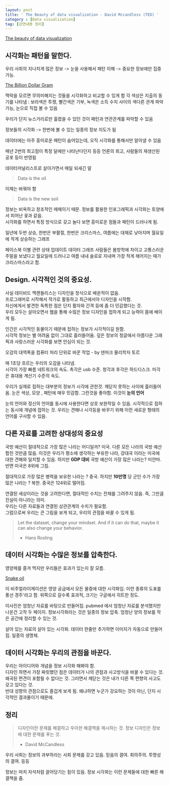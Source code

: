 ```yaml
---
layout: post
title: ' The Beauty of data visualization - David Mccandless (TED) '
category : [Data visualization]
tag: [강연내용 정리]
---
```



[The beauty of data visualization](https://www.ted.com/talks/david_mccandless_the_beauty_of_data_visualization/up-next)


## 시각화는 패턴을 말한다.   
 
우리 사회의 지나치게 많은 정보 -> 눈을 사용해서 패턴 이해 -> 중요한 정보에만 집중 가능. 
   
[The Billion Dollar Gram](https://infobeautiful4.s3.amazonaws.com/2009/08/2552_IIB_Billion-Dollar-Gram-2008.png)

맥락을 모르면 무의미해지는 것들을 시각화하고 비교할 수 있게 함
각 색상은 지출의 동기를 나타냄  : 보라색은 투쟁, 빨간색은 기부, 녹색은 소득
수치 사이의 색다른 관계 파악 가능, 눈으로 직접 볼 수 있음

우리가 단지 뉴스거리로만 흘렸을 수 있던 것이 패턴과 연관관계를 파악할 수 있음

정보들의 시각화 -> 한번에 볼 수 있는 일종의 정보 지도가 됨 

데이터에는 아주 흥미로운 패턴이 숨어있는데, 오직 시각화를 통해서만 알아낼 수 있음

매년 2번의 최고점이 특정 달에만 나타난다던지 등등 
언론의 회고, 사람들의 재생산된 공포 등이 반영됨 

데이터저널리스트로 살아가면서 매일 되새긴 말    

> Data is the oil
 
이제는 바꿔야 함   

> Data is the new soil

정보는 비옥하고 창조적인 매체이기 때문. 정보를 활용한 인포그래픽과 시각화는 토양에서 피어난 꽃과 같음.     
시각화를 하면서 특정 방식으로 갖고 놀다 보면 흥미로운 점들과 패턴이 드러나게 됨.   

일년에 두번 상승, 한번은 부활절, 한번은 크리스마스, 여름에는 대체로 낮아지며 월요일에 작게 상승하는 그래프

페이스북 이별 관련 상태 업데이트 데이터 그래프
사람들은 봄방학에 차이고 고통스러운 주말을 보냈다고 월요일에 드러나고 여름 내내 솔로로 지내며 가장 적게 헤어지는 때가 크리스마스라고 함.   

## Design. 시각적인 것의 중요성.
   
사실 데이비드 맥캔들리스는 디자인을 정식으로 배운적이 없음.    
프로그래머로 시작해서 작가로 활동하고 최근에서야 디자인을 시작함.    
자신에게서 발견한 독특한 점은 단지 활자와 간격 등에 좀 더 민감했다는 것.    
우리 모두는 살아오면서 웹을 통해 수많은 정보 디자인을 접하게 되고 능력이 몸에 배이게 됨.   

인간은 시각적인 동물이기 때문에 접하는 정보가 시각적이길 원함.     
시각적 정보는 별 어려움 없이 그대로 흘러들어옴. 깊은 정보의 정글에서 아름다운 그래픽과 사랑스러운 시각화를 보면 안심이 되는 것.       

오감의 대역폭을 컴퓨터 처리 단위로 바꾼 작업 - by 덴마크 물리학자 토르 

매 1초당 흐르는 우리의 오감을 나타냄.    
시각이 가장 빠름 네트워크의 속도. 촉각은 usb 수준. 청각과 후각은 하드디스크. 미각은 휴대용 계산기 수준의 속도. 
   
우리가 실제로 접하는 대부분의 정보가 시각에 관한것. 깨닫지 못하는 사이에 흘러들어옴. 
눈은 색상, 모양 , 패턴에 매우 민감함. 그런것을 좋아함. 이것이 **눈의 언어**

눈의 언어와 정신의 언어를 동시에 사용한다면 상호 보완적일 수 있음. 
시각적으로 접하는 동시에 개념에 접하는 것. 
우리는 견해나 시각등을 바꾸기 위해 이런 새로운 형태의 언어를 구사할 수 있음.    

## 다른 자료를 고려한 상대성의 중요성 

국방 예산이 절대적으로 가장 많은 나라는 어디일까? 미국. 다른 모든 나라의 국방 예산 합친 것만큼 많음.
이것은 우리가 평소에 생각하는 부유한 나라, 강대국 이라는 미국에 대한 견해와 일치할 수 있음. 
하지만 **GDP 대비** 국방 예산이 가장 많은 나라는? 미얀마. 반면 미국은 8위에 그침. 

절대적으로 가장 많은 병력을 보유한 나라는 ? 중국. 
하지만 **10만명** 당 군인 수가 가장 많은 나라는 ? 북한. 중국은 124위로 떨어짐. 

연결된 세상이라는 것을 고려한다면, 절대적인 수치는 전체를 그려주지 않음. 즉, 그만큼 진실이 아니라는 의미.   
우리는 다른 자료들과 연결된 상관관계의 수치가 필요함.   
그럼으로써 우리는 큰 그림을 보게 되고, 우리의 관점을 바꿀 수 있게 됨.


> Let the dataset, change your mindset.
> And if it can do that, maybe it can also change your behavior.
> - Hans Rosling 
## 데이터 시각화는 수많은 정보를 압축한다.  

영양제를 즐겨 먹지만 우리들은 효과가 있는지 잘 모름.         

[Snake oil](https://informationisbeautiful.net/visualizations/snake-oil-scientific-evidence-for-nutritional-supplements-vizsweet/)

이 비주얼라이제이션은 영양 공급에서 모든 물증에 대한 시각화임. 이런 종류의 도표를 풍선 경주'라고 함.
위쪽으로 갈수록 효과적, 크기는 구글에서 히트한 정도.    

이사진은 엄청난 자료를 바탕으로 만들어짐. pubmed 에서 엄청난 자료를 분석했지만 나온건 고작 두 페이지.
정보시각화라는 것은 일종의 정보 압축. 엄청난 양의 정보를 작은 공간에 정리할 수 있는 것. 

살아 있는 자료의 살아 있는 시각화. 데이터 한줄만 추가하면 이미지가 자동으로 만들어짐. 일종의 생명체. 


## 데이터 시각화는 우리의 관점을 바꾼다.   
 
우리는 아이디어와 개념을 정보 시각화 해봐야 함.    
디자인 하면서 가장 짜릿했던 점은 데이터가 나의 관점과 사고방식을 바꿀 수 있다는 것.   
왜곡된 편견이 포함될 수 없다는 것. 그러면서 깨닫는 것은 내가 다른 쪽 편향의 사고도 갖고 있다는 것.      
반대 성향의 관점으로도 즐겁게 보게 됨. 왜냐하면 누군가 강요하는 것이 아닌, 단지 시각적인 결과물이기 때문에.     



## 정리

> 디자인이란 문제를 해결하고 우아한 해결책을 제시하는 것. 
> 정보 디자인은 정보에 대한 문제를 푸는 것. 
> - David McCandless

우리 사회는 정보의 과부하라는 사회 문제를 갖고 있음. 믿음의 결여. 회의주의. 투명성의 결여. 등등

정보는 마치 자석처럼 끌어당기는 힘이 있음. 
정보 시각화는 이런 문제들에 대한 빠른 해결책을 줌.


































